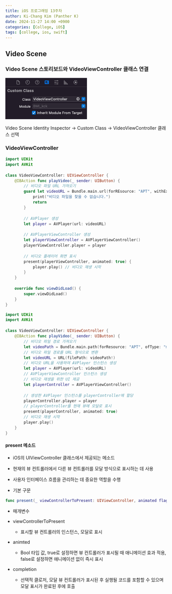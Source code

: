 ```yaml
---
title: iOS 프로그래밍 13주차
author: Ki-Chang Kim (Panther K)
date: 2024-11-27 14:00 +0900
categories: [College, iOS]
tags: [college, ios, swift]
---
```


## Video Scene

### Video Scene 스토리보드와 VideoViewController 클래스 연결

![week13-1](/assets/img/post/24-11-27/1.png)

Video Scene Identity Inspector -> Custom Class -> VideoViewController 클래스 선택

### VideoViewController

```swift
import UIKit
import AVKit

class VideoViewController: UIViewController {
    @IBAction func playVideo(_ sender: UIButton) {
        // 비디오 파일 URL 가져오기
        guard let videoURL = Bundle.main.url(forREsource: "APT", withExtension: "mp4") else {
            print("비디오 파일을 찾을 수 없습니다.")
            return
        }

        // AVPlayer 생성
        let player = AVPlayer(url: videoURL)

        // AVPlayerViewController 생성
        let playerViewController = AVPlayerViewController()
        playerViewController.player = player

        // 비디오 플레이어 화면 표시
        present(playerViewController, animated: true) {
            player.play() // 비디오 재생 시작
        }
    }

    override func viewDidLoad() {
        super.viewDidLoad()
    }
}
```

```swift
import UIKit
import AVKit

class VideoViewController: UIViewController {
    @IBAction func playVideo(_ sender: UIButton) {
        // 비디오 파일 경로 가져오기
        let videoPath = Bundle.main.path(forResource: "APT", ofType: "mp4")
        // 비디오 파일 경로를 URL 형식으로 변환
        let videoURL = URL(filePath: videoPath!)
        // 비디오 URL을 사용하여 AVPlayer 인스턴스 생성
        let player = AVPlayer(url: videoURL)
        // AVPlayerViewController 인스턴스 생성
        // 비디오 재생을 위한 UI 제공
        let playerController = AVPlayerViewController()

        // 생성한 AVPlayer 인스턴스를 playerController에 할당
        playerController.player = player
        // playerController를 현재 뷰에 모달로 표시
        present(playerController, animated: true)
        // 비디오 재생 시작
        player.play()
    }
}
```

#### present 메소드

- iOS의 UIViewController 클래스에서 제공되는 메소드
- 현재의 뷰 컨트롤러에서 다른 뷰 컨트롤러를 모달 방식으로 표시하는 데 사용
- 사용자 인터페이스 흐름을 관리하는 데 중요한 역할을 수행

- 기본 구문

```swift
func present(_ viewControllerToPresent: UIViewController, animated flag: Bool, completion: (() -> Void)?)
```

- 매개변수

- viewControllerToPresent
    + 표시할 뷰 컨트롤러의 인스턴스, 모달로 표시
- animted
    + Bool 타입 값, true로 설정하면 뷰 컨트롤러가 표시될 때 애니메이션 효과 적용, false로 설정하면 애니메이션 없이 즉시 표시
- completion
    + 선택적 클로저, 모달 뷰 컨트롤러가 표시된 후 실행될 코드를 포함할 수 있으며 모달 표시가 완료된 후에 호출
